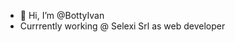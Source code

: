 - 👋 Hi, I’m @BottyIvan
- Currrently working @ Selexi Srl as web developer

<!---
BottyIvan/BottyIvan is a ✨ special ✨ repository because its `README.md` (this file) appears on your GitHub profile.
You can click the Preview link to take a look at your changes.
--->
